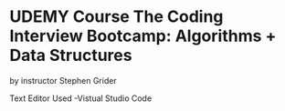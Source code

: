 # UDEMY Course The Coding Interview Bootcamp: Algorithms + Data Structures
by instructor Stephen Grider

Text Editor Used
-Vistual Studio Code
